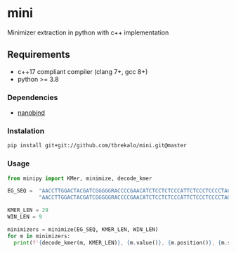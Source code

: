 # mini
Minimizer extraction in python with c++ implementation

## Requirements
- c++17 compliant compiler (clang 7+, gcc 8+)
- python >= 3.8

### Dependencies
- [nanobind](https://github.com/wjakob/nanobind)

### Instalation
```bash
pip install git+git://github.com/tbrekalo/mini.git@master
```

### Usage
```python
from minipy import KMer, minimize, decode_kmer

EG_SEQ =  "AACCTTGGACTACGATCGGGGGRACCCCGAACATCTCCTCTCCCATTCTCCCTCCCCTAGAGATTCATTC" \
          "AACCTTGGACTACGATCGGGGGRACCCCGAACATCTCCTCTCCCATTCTCCCTCCCCTAGAGATTCATTC"

KMER_LEN = 29
WIN_LEN = 9

minimizers = minimize(EG_SEQ, KMER_LEN, WIN_LEN)
for m in minimizers:
  print(f'{decode_kmer(m, KMER_LEN)}, {m.value()}, {m.position()}, {m.strand()}')
```

